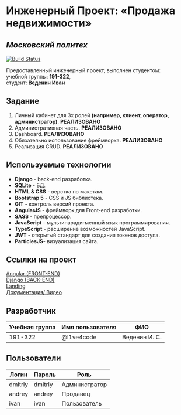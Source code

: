 # Инженерный Проект: «Продажа недвижимости»

## _Московский политех_

[![Build Status](https://travis-ci.org/joemccann/dillinger.svg?branch=master)](https://travis-ci.org/joemccann/dillinger)

Предоставленный инженерный проект, выполнен студентом:<br>
учебной группы: **191-322**,<br>
студент: **Веденин Иван**

## Задание
1. Личный кабинет для 3х ролей **(например, клиент, оператор, администратор)**. **РЕАЛИЗОВАНО**
2. Административная часть. **РЕАЛИЗОВАНО**
3. Dashboard. **РЕАЛИЗОВАНО**
4. Обязательно использование фреймворка. **РЕАЛИЗОВАНО**
5. Реализация CRUD. **РЕАЛИЗОВАНО**


## Используемые технологии

- **Django** - back-end разработка.
- **SQLite** - БД.
- **HTML & CSS** - верстка по макетам.
- **Bootstrap 5** - CSS и JS библиотека.
- **GIT** - контроль версий проекта.
- **AngularJS** - фреймворк для Front-end разработки.
- **SASS** - препроцессор.
- **JavaScript** - мультипарадигменный язык программирования.
- **TypeScript** - расширение возможностей JavaScript.
- **JWT** - открытый стандарт для создания токенов доступа.
- **ParticlesJS**- визуализация сайта.

## Ссылки на проект

[Angular (FRONT-END)](https://duckduckgo.com)<br>
[Django (BACK-END)](https://duckduckgo.com)<br>
[Landing](https://duckduckgo.com)<br>
[Документация/ Видео](https://duckduckgo.com)<br>

## Разработчик

| Учебная группа | Имя пользователя | ФИО           |
| -------------- | ---------------- | ------------- |
| 191-322        | @l1ve4code       | Веденин И. С. |

## Пользователи

| Логин   | Пароль  | Роль          |
| ------- | ------- | ------------- |
| dmitriy | dmitriy | Администратор |
| andrey  | andrey  | Продавец      |
| ivan    | ivan    | Пользователь  |
